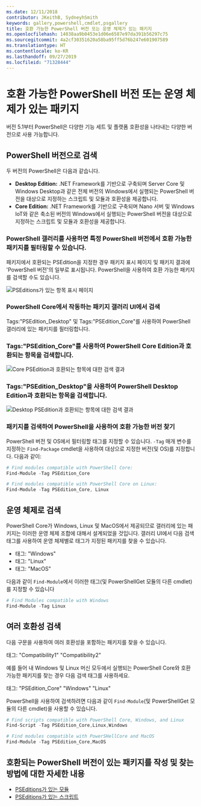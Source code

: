 ```yaml
---
ms.date: 12/11/2018
contributor: JKeithB, SydneyhSmith
keywords: gallery,powershell,cmdlet,psgallery
title: 호환 가능한 PowerShell 버전 또는 운영 체제가 있는 패키지
ms.openlocfilehash: 14038aa9b0453e1d06e6587e97da391b56297c75
ms.sourcegitcommit: 4a2cf30351620a58ba95ff5d76b247e601907589
ms.translationtype: HT
ms.contentlocale: ko-KR
ms.lasthandoff: 09/27/2019
ms.locfileid: "71328444"
---
```

# <a name="packages-with-compatible-powershell-editions-or-operating-systems"></a>호환 가능한 PowerShell 버전 또는 운영 체제가 있는 패키지

버전 5.1부터 PowerShell은 다양한 기능 세트 및 플랫폼 호환성을 나타내는 다양한 버전으로 사용 가능합니다.

## <a name="searching-by-powershell-edition"></a>PowerShell 버전으로 검색

두 버전의 PowerShell은 다음과 같습니다.
- **Desktop Edition:** .NET Framework를 기반으로 구축되며 Server Core 및 Windows Desktop과 같은 전체 버전의 Windows에서 실행되는 PowerShell 버전을 대상으로 지정하는 스크립트 및 모듈과 호환성을 제공합니다.
- **Core Edition:** .NET Framework를 기반으로 구축되며 Nano 서버 및 Windows IoT와 같은 축소된 버전의 Windows에서 실행되는 PowerShell 버전을 대상으로 지정하는 스크립트 및 모듈과 호환성을 제공합니다.

### <a name="powershell-gallery-allows-you-to-filter-packages-compatible-for-specific-powershell-editions"></a>PowerShell 갤러리를 사용하면 특정 PowerShell 버전에서 호환 가능한 패키지를 필터링할 수 있습니다.

패키지에서 호환되는 PSEdition을 지정한 경우 패키지 표시 페이지 및 패키지 결과에 'PowerShell 버전'의 일부로 표시됩니다.
PowerShell을 사용하여 호환 가능한 패키지를 검색할 수도 있습니다.

![PSEditions가 있는 항목 표시 페이지](../../Images/packagedisplaypagewithpseditions.PNG)

### <a name="search-for-packages-in-the-gallery-ui-that-work-on-powershell-core"></a>PowerShell Core에서 작동하는 패키지 갤러리 UI에서 검색

Tags:"PSEdition_Desktop" 및 Tags:"PSEdition_Core"를 사용하여 PowerShell 갤러리에 있는 패키지를 필터링합니다.

### <a name="use-tagspsedition_core-to-search-items-compatible-with-powershell-core-edition"></a>Tags:"PSEdition_Core"를 사용하여 PowerShell Core Edition과 호환되는 항목을 검색합니다.

![Core PSEdition과 호환되는 항목에 대한 검색 결과](../../Images/searchresultswithpseditions.PNG)

### <a name="use-tagspsedition_desktop-to-search-items-compatible-with-powershell-desktop-edition"></a>Tags:"PSEdition_Desktop"을 사용하여 PowerShell Desktop Edition과 호환되는 항목을 검색합니다.

![Desktop PSEdition과 호환되는 항목에 대한 검색 결과](../../Images/searchresultswithpseditionsdesktop.PNG)

### <a name="search-for-packages-to-find-compatible-editions-using-powershell"></a>패키지를 검색하여 PowerShell을 사용하여 호환 가능한 버전 찾기
PowerShell 버전 및 OS에서 필터링할 태그를 지정할 수 있습니다.
`-Tag` 매개 변수를 지정하는 `Find-Package` cmdlet을 사용하여 대상으로 지정한 버전(및 OS)를 지정합니다.
다음과 같이:

```powershell
# Find modules compatible with PowerShell Core:
Find-Module -Tag PSEdition_Core

# Find modules compatible with PowerShell Core on Linux:
Find-Module -Tag PSEdition_Core, Linux
```

## <a name="searching-by-operating-system"></a>운영 체제로 검색

PowerShell Core가 Windows, Linux 및 MacOS에서 제공되므로 갤러리에 있는 패키지는 이러한 운영 체제 조합에 대해서 설계되었을 것입니다. 갤러리 UI에서 다음 검색 태그를 사용하여 운영 체제별로 태그가 지정된 패키지를 찾을 수 있습니다.

- 태그: "Windows"
- 태그: "Linux"
- 태그: "MacOS"

다음과 같이 `Find-Module`에서 이러한 태그(및 PowerShellGet 모듈의 다른 cmdlet)를 지정할 수 있습니다

```powershell
# Find Modules compatible with Windows
Find-Module -Tag Linux
```

## <a name="searching-for-multiple-compatibilities"></a>여러 호환성 검색

다음 구문을 사용하여 여러 호환성을 포함하는 패키지를 찾을 수 있습니다.

태그: "Compatibility1" "Compatibility2"

예를 들어 내 Windows 및 Linux 머신 모두에서 실행되는 PowerShell Core와 호환 가능한 패키지를 찾는 경우 다음 검색 태그를 사용하세요.

태그: "PSEdition_Core" "Windows" "Linux"

PowerShell을 사용하여 검색하려면 다음과 같이 `Find-Module`(및 PowerShellGet 모듈의 다른 cmdlet)을 사용할 수 있습니다.

```powershell
# Find scripts compatible with PowerShell Core, Windows, and Linux
Find-Script -Tag PSEdition_Core,Linux,Windows

# Find modules compatible with PowerSHellCore and MacOS
Find-Module -Tag PSEdition_Core,MacOS
```

## <a name="more-details-on-authoring-and-finding-the-packages-with-compatible-powershell-editions"></a>호환되는 PowerShell 버전이 있는 패키지를 작성 및 찾는 방법에 대한 자세한 내용

- [PSEditions가 있는 모듈](../../concepts/module-psedition-support.md)
- [PSEditions가 있는 스크립트](../../concepts/script-psedition-support.md)
